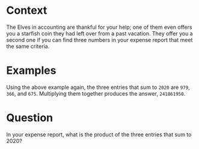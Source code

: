 # Context

The Elves in accounting are thankful for your help; one of them even offers you a starfish coin they had left over from a past vacation.
They offer you a second one if you can find three numbers in your expense report that meet the same criteria.

# Examples

Using the above example again, the three entries that sum to `2020` are `979`, `366`, and `675`.
Multiplying them together produces the answer, `241861950`.

# Question

In your expense report, what is the product of the three entries that sum to 2020?
